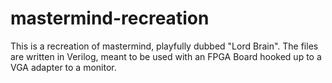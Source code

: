 # mastermind-recreation
This is a recreation of mastermind, playfully dubbed "Lord Brain".
The files are written in Verilog, meant to be used with an FPGA Board hooked up to a VGA adapter to a monitor.
